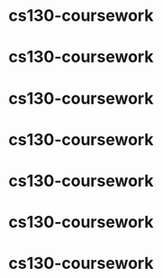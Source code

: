 # cs130-coursework
# cs130-coursework
# cs130-coursework
# cs130-coursework
# cs130-coursework
# cs130-coursework
# cs130-coursework

